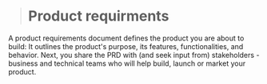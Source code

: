 > # Product requirments

A product requirements document defines the product you are about to build: It outlines the product's purpose, its features, functionalities, and behavior. Next, you share the PRD with (and seek input from) stakeholders - business and technical teams who will help build, launch or market your product.

